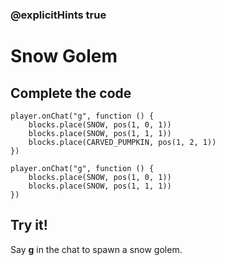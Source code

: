 ### @explicitHints true

# Snow Golem

## Complete the code

```block
player.onChat("g", function () {
    blocks.place(SNOW, pos(1, 0, 1))
    blocks.place(SNOW, pos(1, 1, 1))
    blocks.place(CARVED_PUMPKIN, pos(1, 2, 1))
})
```

```template
player.onChat("g", function () {
    blocks.place(SNOW, pos(1, 0, 1))
    blocks.place(SNOW, pos(1, 1, 1))
})
```

## Try it!

Say **g** in the chat to spawn a snow golem.
